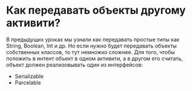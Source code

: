 # Как передавать объекты другому активити?

В предыдущих уроках мы узнали как передавать простые типы как String, Boolean, Int и др. Но если нужно будет передавать объекты собственных класcов, то тут немножко сложнее. Для того, чтобы положить в интент объект в одном активити, а в другом его считать, объект должен реализовывать один из интерфейсов:

* Serializable
* Parcelable
